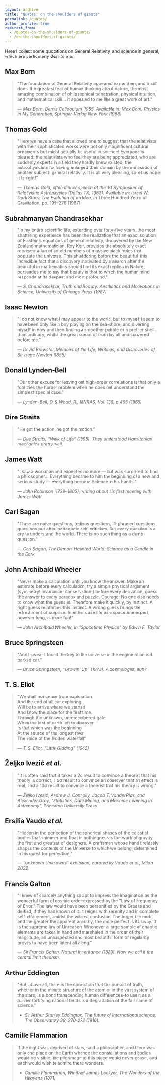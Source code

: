 ```yaml
---
layout: archive
title: "Quotes: on the shoulders of giants"
permalink: /quotes/
author_profile: true
redirect_from:
  - /quotes-on-the-shoulders-of-giants/
  - /on-the-shoulders-of-giants/
---
```



Here I collect some quotations on General Relativity, and science in general, which are particularly dear to me.

## Max Born

> "The foundation of General Relativity appeared to me then, and it still does, the greatest feat of human thinking about nature, the most amazing combination of philosophical penetration, physical intuition, and mathematical skill… It appealed to me like a great work of art."
>
> — *Max Born, Bern’s Colloquium, 1955. Available in: Max Born, Physics in My Generation, Springer-Verlag New York (1968)*

## Thomas Gold

> "Here we have a case that allowed one to suggest that the relativists with their sophisticated works were not only magnificent cultural ornaments but might actually be useful in science! Everyone is pleased: the relativists who feel they are being appreciated, who are suddenly experts in a field they hardly knew existed; the astrophysicists for having enlarged their domain by the annexation of another subject: general relativity. It is all very pleasing, so let us hope it is right!"
> 
> — *Thomas Gold, after-dinner speech at the 1st Symposium of Relativistic Astrophysics (Dallas TX, 1963). Available in: Israel W., Dark Stars: The Evolution of an Idea, in* Three Hundred Years of Gravitation, pp. 199–276 (1987)


## Subrahmanyan Chandrasekhar

> "In my entire scientific life, extending over forty-five years, the most shattering experience has been the realization that an exact solution of Einstein’s equations of general relativity, discovered by the New Zealand mathematician, Roy Kerr, provides the absolutely exact representation of untold numbers of massive black holes that populate the universe. This shuddering before the beautiful, this incredible fact that a discovery motivated by a search after the beautiful in mathematics should find its exact replica in Nature, persuades me to say that beauty is that to which the human mind responds at its deepest and most profound."  
>
> — *S. Chandrasekhar, Truth and Beauty: Aesthetics and Motivations in Science, University of Chicago Press (1987)*


## Isaac Newton

> "I do not know what I may appear to the world, but to myself I seem to have been only like a boy playing on the sea-shore, and diverting myself in now and then finding a smoother pebble or a prettier shell than ordinary, whilst the great ocean of truth lay all undiscovered before me."
>  
> — *David Brewster, Memoirs of the Life, Writings, and Discoveries of Sir Isaac Newton (1855)*


## Donald Lynden-Bell

> "Our other excuse for leaving out high-order correlations is that only a fool tries the harder problem when he does not understand the simplest special case."
>   
> — *Lynden-Bell, D. & Wood, R., MNRAS, Vol. 138, p.495 (1968)*


## Dire Straits

> "He got the action, he got the motion."  
> 
> — *Dire Straits, "Walk of Life" (1985). They understood Hamiltonian mechanics pretty well.*


## James Watt

> "I saw a workman and expected no more — but was surprised to find a philosopher… Everything became to him the beginning of a new and serious study — everything became Science in his hands."
>  
> — *John Robinson (1739–1805), writing about his first meeting with James Watt*


## Carl Sagan

> "There are naive questions, tedious questions, ill-phrased questions, questions put after inadequate self-criticism. But every question is a cry to understand the world. There is no such thing as a dumb question."
> 
> — *Carl Sagan, The Demon-Haunted World: Science as a Candle in the Dark*


## John Archibald Wheeler

> "Never make a calculation until you know the answer. Make an estimate before every calculation, try a simple physical argument (symmetry! invariance! conservation!) before every derivation, guess the answer to every paradox and puzzle. Courage: No one else needs to know what the guess is. Therefore make it quickly, by instinct. A right guess reinforces this instinct. A wrong guess brings the refreshment of surprise. In either case life as a spacetime expert, however long, is more fun!"
>   
> — *John Archibald Wheeler, in "Spacetime Physics" by Edwin F. Taylor*


## Bruce Springsteen

> "And I swear I found the key to the universe in the engine of an old parked car."
>
> — *Bruce Springsteen, "Growin' Up" (1973). A cosmologist, huh?*


## T. S. Eliot

> "We shall not cease from exploration  
> And the end of all our exploring  
> Will be to arrive where we started  
> And know the place for the first time.  
> Through the unknown, unremembered gate  
> When the last of earth left to discover  
> Is that which was the beginning;  
> At the source of the longest river  
> The voice of the hidden waterfall" 
> 
> — *T. S. Eliot, "Little Gidding" (1942)*


## Željko Ivezić *et al.*

> "It is often said that it takes a 2σ result to convince a theorist that his theory is correct, a 5σ result to convince an observer that an effect is real, and a 10σ result to convince a theorist that his theory is wrong."
>
> — *Željko Ivezić, Andrew J. Connolly, Jacob T. VanderPlas, and Alexander Gray, "Statistics, Data Mining, and Machine Learning in Astronomy", Princeton University Press*


## Ersilia Vaudo *et al.*

> "Hidden in the perfection of the spherical shapes of the celestial bodies that shimmer and float in nothingness is the work of gravity, the first and greatest of designers. A craftsman whose hand tirelessly shapes the contents of the Universe to which we belong, determined in his quest for perfection."
>
> — *"Unknown Unknowns" exhibition, curated by Vaudo et al., Milan 2022.*


## Francis Galton

> "I know of scarcely anything so apt to impress the imagination as the wonderful form of cosmic order expressed by the "Law of Frequency of Error." The law would have been personified by the Greeks and deified, if they had known of it. It reigns with serenity and in complete self-effacement, amidst the wildest confusion. The huger the mob, and the greater the apparent anarchy, the more perfect is its sway. It is the supreme law of Unreason. Whenever a large sample of chaotic elements are taken in hand and marshaled in the order of their magnitude, an unsuspected and most beautiful form of regularity proves to have been latent all along."  
> 
> — *Sir Francis Galton, Natural Inheritance (1889). Now we call it the central limit theorem.*
  
## Arthur Eddington
> "But, above all, there is the conviction that the pursuit of truth, whether in the minute structure of the atom or in the vast system of the stars, is a bond transcending human differences-to use it as a barrier fortifying national feuds is a degradation of the fair name of science."
> 
>  - *Sir Arthur Stanley Eddington, The future of international science, The Observatory 39, 270-272 (1916).*



## Camille Flammarion

>If the night was deprived of stars, said a philosopher, and there was only one place on the Earth whence the constellations and bodies would be visible, the pilgrimage to this place would never cease, and each would wish to admire these wonders.
>
> - *Camille Flammarion, Winifred James Lockyer, The Wonders of the Heavens (1871)*
